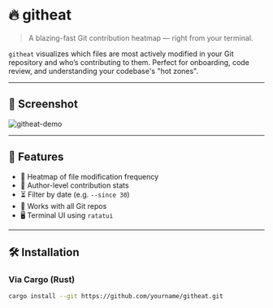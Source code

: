 # 🔥 githeat

> A blazing-fast Git contribution heatmap — right from your terminal.

`githeat` visualizes which files are most actively modified in your Git repository and who’s contributing to them. Perfect for onboarding, code review, and understanding your codebase's "hot zones".

---

## 📸 Screenshot

![githeat-demo](https://asciinema.org/a/your-gif-id.svg) <!-- Replace with your own -->

---

## 🚀 Features

- 📁 Heatmap of file modification frequency
- 🧠 Author-level contribution stats
- ⏳ Filter by date (e.g. `--since 30`)
- 🧩 Works with all Git repos
- 🖥️ Terminal UI using `ratatui`

---

## 🛠 Installation

### Via Cargo (Rust)
```bash
cargo install --git https://github.com/yourname/githeat.git
